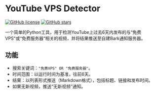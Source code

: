 # YouTube VPS Detector

[![GitHub license](https://img.shields.io/github/license/yeyinghai/youtube-vps-detector)](https://github.com/yeyinghai/youtube-vps-detector/blob/main/LICENSE)
[![GitHub stars](https://img.shields.io/github/stars/yeyinghai/youtube-vps-detector)](https://github.com/yeyinghai/youtube-vps-detector/stargazers)

一个简单的Python工具，用于检测YouTube上过去6天内发布的与“免费VPS”或“免费服务器”相关的视频，并将结果推送至自建Bark通知服务器。

## 功能
- 搜索关键词：`"免费VPS" OR "免费服务器"`。
- 时间范围：以运行时间为基准，往前6天。
- 结果：以列表形式推送（Markdown格式），包括标题、链接和发布时间。
- 如果无新视频，推送“无新视频”通知。
